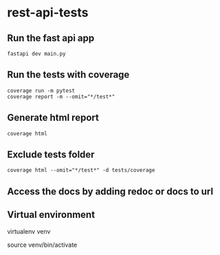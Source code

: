 # rest-api-tests

## Run the fast api app
```
fastapi dev main.py
```

## Run the tests with coverage
```
coverage run -m pytest
coverage report -m --omit="*/test*"
```

## Generate html report
```
coverage html
```

## Exclude tests folder
```
coverage html --omit="*/test*" -d tests/coverage
```

## Access the docs by adding redoc or docs to url


## Virtual environment

virtualenv venv

source venv/bin/activate

